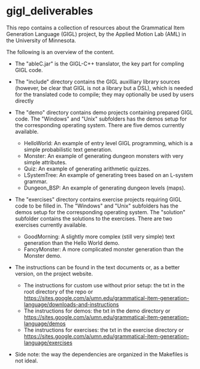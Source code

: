 # gigl_deliverables

This repo contains a collection of resources about the Grammatical Item Generation Language (GIGL) project, by the Applied Motion Lab (AML) in the University of Minnesota.

The following is an overview of the content.

- The "ableC.jar" is the GIGL-C++ translator, the key part for compling GIGL code.

- The "include" directory contains the GIGL auxilliary library sources (however, be clear that GIGL is not a library but a DSL), which is needed for the translated code to compile; they may optionally be used by users directly

- The "demo" directory contains demo projects containing prepared GIGL code. The "Windows" and "Unix" subfolders has the demos setup for the corresponding operating system. There are five demos currently available.
  - HelloWorld: An example of entry level GIGL programming, which is a simple probabilistic text generation.
  - Monster: An example of generating dungeon monsters with very simple attributes.
  - Quiz: An example of generating arithmetic quizzes.
  - LSystemTree: An example of generating trees based on an L-system grammar.
  - Dungeon_BSP: An example of generating dungeon levels (maps).

- The "exercises" directory contains exercise projects requiring GIGL code to be filled in. The "Windows" and "Unix" subfolders has the demos setup for the corresponding operating system. The "solution" subfolder contains the solutions to the exercises. There are two exercises currently available.
  - GoodMorning: A slightly more complex (still very simple) text generation than the Hello World demo.
  - FancyMonster: A more complicated monster generation than the Monster demo.
  
- The instructions can be found in the text documents or, as a better version, on the project website.
  - The instructions for custom use without prior setup: the txt in the root directory of the repo or https://sites.google.com/a/umn.edu/grammatical-item-generation-language/downloads-and-instructions
  - The instructions for demos: the txt in the demo directory or https://sites.google.com/a/umn.edu/grammatical-item-generation-language/demos
  - The instructions for exercises: the txt in the exercise directory or https://sites.google.com/a/umn.edu/grammatical-item-generation-language/exercises

* Side note: the way the dependencies are organized in the Makefiles is not ideal.
